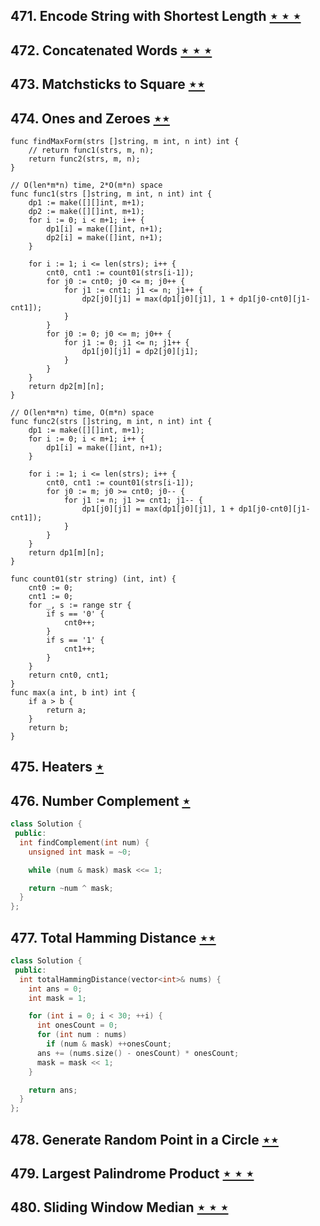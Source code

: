 ## 471. Encode String with Shortest Length [$\star\star\star$](https://leetcode.com/problems/encode-string-with-shortest-length)

## 472. Concatenated Words [$\star\star\star$](https://leetcode.com/problems/concatenated-words)

## 473. Matchsticks to Square [$\star\star$](https://leetcode.com/problems/matchsticks-to-square)

## 474. Ones and Zeroes [$\star\star$](https://leetcode.com/problems/ones-and-zeroes)

```golang
func findMaxForm(strs []string, m int, n int) int {
	// return func1(strs, m, n);
	return func2(strs, m, n);
}

// O(len*m*n) time, 2*O(m*n) space
func func1(strs []string, m int, n int) int {
	dp1 := make([][]int, m+1);
	dp2 := make([][]int, m+1);
	for i := 0; i < m+1; i++ {
		dp1[i] = make([]int, n+1);
		dp2[i] = make([]int, n+1);
	}

	for i := 1; i <= len(strs); i++ {
		cnt0, cnt1 := count01(strs[i-1]);
		for j0 := cnt0; j0 <= m; j0++ {
			for j1 := cnt1; j1 <= n; j1++ {
				dp2[j0][j1] = max(dp1[j0][j1], 1 + dp1[j0-cnt0][j1-cnt1]);
			}
		}
		for j0 := 0; j0 <= m; j0++ {
			for j1 := 0; j1 <= n; j1++ {
				dp1[j0][j1] = dp2[j0][j1];
			}
		}
	}
	return dp2[m][n];
}

// O(len*m*n) time, O(m*n) space
func func2(strs []string, m int, n int) int {
	dp1 := make([][]int, m+1);
	for i := 0; i < m+1; i++ {
		dp1[i] = make([]int, n+1);
	}

	for i := 1; i <= len(strs); i++ {
		cnt0, cnt1 := count01(strs[i-1]);
		for j0 := m; j0 >= cnt0; j0-- {
			for j1 := n; j1 >= cnt1; j1-- {
				dp1[j0][j1] = max(dp1[j0][j1], 1 + dp1[j0-cnt0][j1-cnt1]);
			}
		}
	}
	return dp1[m][n];
}

func count01(str string) (int, int) {
	cnt0 := 0;
	cnt1 := 0;
	for _, s := range str {
		if s == '0' {
			cnt0++;
		}
		if s == '1' {
			cnt1++;
		}
	}
	return cnt0, cnt1;
}
func max(a int, b int) int {
	if a > b {
		return a;
	}
	return b;
}
```
## 475. Heaters [$\star$](https://leetcode.com/problems/heaters)

## 476. Number Complement [$\star$](https://leetcode.com/problems/number-complement)

```cpp
class Solution {
 public:
  int findComplement(int num) {
    unsigned int mask = ~0;

    while (num & mask) mask <<= 1;

    return ~num ^ mask;
  }
};
```

## 477. Total Hamming Distance [$\star\star$](https://leetcode.com/problems/total-hamming-distance)

```cpp
class Solution {
 public:
  int totalHammingDistance(vector<int>& nums) {
    int ans = 0;
    int mask = 1;

    for (int i = 0; i < 30; ++i) {
      int onesCount = 0;
      for (int num : nums)
        if (num & mask) ++onesCount;
      ans += (nums.size() - onesCount) * onesCount;
      mask = mask << 1;
    }

    return ans;
  }
};
```

## 478. Generate Random Point in a Circle [$\star\star$](https://leetcode.com/problems/generate-random-point-in-a-circle)

## 479. Largest Palindrome Product [$\star\star\star$](https://leetcode.com/problems/largest-palindrome-product)

## 480. Sliding Window Median [$\star\star\star$](https://leetcode.com/problems/sliding-window-median)
